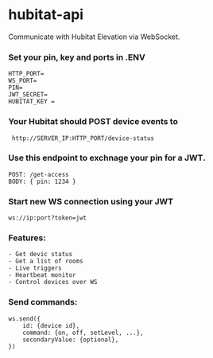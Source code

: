 # hubitat-api

Communicate with Hubitat Elevation via WebSocket.
### Set your pin, key and ports in .ENV 
```
HTTP_PORT=
WS_PORT=
PIN=
JWT_SECRET=
HUBITAT_KEY = 
```
### Your Hubitat should POST device events to
``` http://SERVER_IP:HTTP_PORT/device-status```

### Use this endpoint to exchnage your pin for a JWT.
```
POST: /get-access
BODY: { pin: 1234 }
```
### Start new WS connection using your JWT
```ws://ip:port?token=jwt```

### Features: 
    - Get devic status 
    - Get a list of rooms 
    - Live triggers 
    - Heartbeat monitor
    - Control devices over WS

### Send commands:
```
ws.send({
    id: {device id},
    command: {on, off, setLevel, ...},
    secondaryValue: {optional},
})
```
